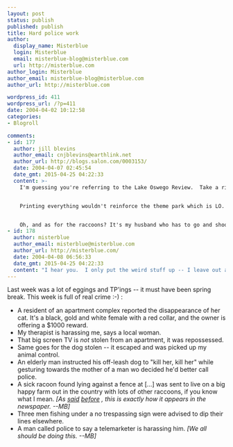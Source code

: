 ```yaml
---
layout: post
status: publish
published: publish
title: Hard police work
author:
  display_name: Misterblue
  login: Misterblue
  email: misterblue-blog@misterblue.com
  url: http://misterblue.com
author_login: Misterblue
author_email: misterblue-blog@misterblue.com
author_url: http://misterblue.com

wordpress_id: 411
wordpress_url: /?p=411
date: 2004-04-02 10:12:58
categories:
- Blogroll

comments:
- id: 177
  author: jill blevins
  author_email: cnjblevins@earthlink.net
  author_url: http://blogs.salon.com/0003153/
  date: 2004-04-07 02:45:54
  date_gmt: 2015-04-25 04:22:33
  content: >-
    I'm guessing you're referring to the Lake Oswego Review.  Take a ride with a LO Cop, late on a Friday or Saturday night, and you'll see they don't print most the tragic, nasty news.  Yes, even Surgeons and CEOs beat their wives.


    Printing everything wouldn't reinforce the theme park which is LO.  They have to sell papers, after all. Which is why they constantly print my daughter's picture, even if it's for truly un-newsworthy dumb stuff.


    Oh, and as for the raccoons? It's my husband who has to go and shoot them when they're rabid.  He says it's the worst part of his job.  Now that's something you can only say in Law Enforcement in Lake Oswego!
- id: 178
  author: misterblue
  author_email: misterblue@misterblue.com
  author_url: http://misterblue.com/
  date: 2004-04-08 06:56:33
  date_gmt: 2015-04-25 04:22:33
  content: "I hear you.  I only put the weird stuff up -- I leave out all the DUIs, MIPs, robberies, thefts and domestics.  It's not all raccoons and funny calls. \n"
---
```

<p>
    Last week was a lot of eggings and TP'ings -- it must have
    been spring break.
    This week is full of real crime :-) :
</p>
<ul>
    <li>
        A resident of an apartment complex reported the disappearance
        of her cat.
        It's a black, gold and white female with a red collar,
        and the owner is offering a $1000 reward.
    </li>
    <li>
        My therapist is harassing me, says a local woman.
    </li>
    <li>
        That big screen TV is <i>not</i>
        stolen from an apartment, it was repossessed.
    </li>
    <li>
        Same goes for the dog stolen --
        it escaped and was picked up my animal control.
    </li>
    <li>
        An elderly man instructed his off-leash dog to
        "kill her, kill her" while gesturing towards the
        mother of a man wo decided he'd better call police.
    </li>
    <li>
        A sick racoon found lying against a fence at [...]
        was sent to live on a big happy farm out in the country
        with lots of other raccoons,
        if you know what I mean.
        <i>[As
            <a href="http://www.misterblue.com/mt/archives/20040214-more_police_business.html">said</a>
            <a href="http://www.misterblue.com/mt/archives/20031227-even_more_police_business.html">before</a>
            , this is exactly how it appears
            in the newspaper. --MB]</i>
    </li>
    <li>
        Three men fishing under a no trespassing sign
        were advised to dip their lines elsewhere.
    </li>
    <li>
        A man called police to say a telemarketer is
        harassing him.
        <i>[We all should be doing this. --MB]</i>
    </li>
</ul>
